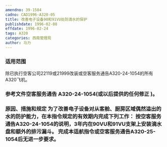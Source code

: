```yaml
---
amendno: 39-1584
cadno: CAD1996-A320-05
title: 改善电子设备90和91VU处防滴水的保护
publishdate: 1996-02-08
effdate: 1996-02-24
tags: A320
categories: 西南管理局
author: 马力
---
```


### 适用范围 
除已执行空客公司22119或21999改装或空客服务通告A320-24-1054的所有A320飞机。

### 参考文件空客服务通告 A320-24-1054(或以后提供的任何修正 )。

### 原因、措施和规定 为了改善电子设备对从客舱、厨房区域偶然溢出的水的防护能力，在本指令规定的有效期内完成下列工作： 按空客服务通告A320-24-1054的说明，3年内在90VU和91VU支架上安装滴水盘和额外的排污漏斗。     完成本适航指令或空客服务通告A320-25-1054后无进一步要求。

